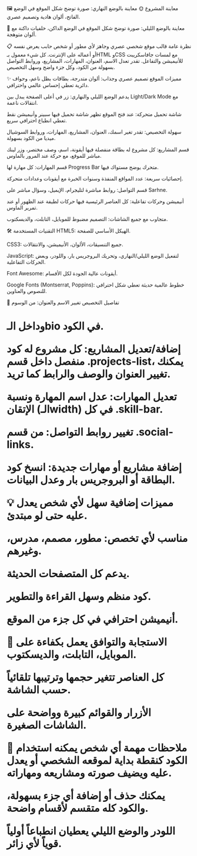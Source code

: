 🖼️ معاينة المشروع
🌞 معاينة بالوضع النهاري:
صورة توضح شكل الموقع في الوضع الفاتح، ألوان هادية وتصميم عصري.

🌙 معاينة بالوضع الليلي:
صورة توضح شكل الموقع في الوضع الداكن، خلفيات داكنة مع ألوان متوهجة.

📋 نظرة عامة
قالب موقع شخصي عصري وجاهز لأي مطور أو شخص حابب يعرض نفسه أو أعماله على الإنترنت. كل شيء معمول بـHTML وCSS مع لمسات جافاسكريبت للأنيميشن والتفاعل. تقدر تعدل الاسم، العنوان، المهارات، المشاريع، وروابط التواصل بسهولة من الكود، وكل جزء واضح وسهل التخصيص.

✨ مميزات الموقع
تصميم عصري وجذاب: ألوان متدرجة، بطاقات بظل ناعم، وحواف دائرية تعطي إحساس عالمي واحترافي.

يدعم الوضع الليلي والنهاري: زر في أعلى الصفحة يبدل بين Light/Dark Mode مع انتقالات ناعمة.

شاشة تحميل متحركة: عند فتح الموقع تظهر شاشة تحميل فيها سبينر وأنيميشن نقط تعطي انطباع احترافي سريع.

سهولة التخصيص: تقدر تغير اسمك، العنوان، المشاريع، المهارات، وروابط السوشيال ميديا من الكود بسهولة.

قسم المشاريع: كل مشروع له بطاقة منفصلة فيها أيقونة، اسم، وصف مختصر، وزر لينك مباشر للموقع، مع حركة عند المرور بالماوس.

قسم المهارات: كل مهارة لها Progress Bar متحرك يوضح مستواك فيها.

إحصائيات سريعة: عدد المواقع المنفذة وسنوات الخبرة مع أيقونات وعدادات متحركة.

قسم التواصل: روابط مباشرة لتليجرام، الإيميل، وسؤال مباشر على Sarhne.

أنيميشن وحركات تفاعلية: كل العناصر الرئيسية فيها حركات لطيفة عند الظهور أو عند تمرير الماوس.

متجاوب مع جميع الشاشات: التصميم مضبوط للموبايل، التابلت، والديسكتوب.

🛠️ التقنيات المستخدمة
HTML5: الهيكل الأساسي للصفحة.

CSS3: جميع التنسيقات، الألوان، الأنيميشن، والانتقالات.

JavaScript: لتفعيل الوضع الليلي/النهاري، وتحريك البروجريس بار، واللودر، وبعض الحركات التفاعلية.

Font Awesome: أيقونات عالية الجودة لكل الأقسام.

Google Fonts (Montserrat, Poppins): خطوط عالمية حديثة تعطي شكل احترافي للنصوص والعناوين.

🎨 تفاصيل التخصيص
تغيير الاسم والعنوان: من الوسوم <h1> وداخل الـbio في الكود.

إضافة/تعديل المشاريع: كل مشروع له كود منفصل داخل قسم .projects-list، يمكنك تغيير العنوان والوصف والرابط كما تريد.

تعديل المهارات: عدل اسم المهارة ونسبة الإتقان (الـwidth) في كل .skill-bar.

تغيير روابط التواصل: من قسم .social-links.

إضافة مشاريع أو مهارات جديدة: انسخ كود البطاقة أو البروجريس بار وعدل البيانات.

💡 مميزات إضافية
سهل لأي شخص يعدل عليه حتى لو مبتدئ.

مناسب لأي تخصص: مطور، مصمم، مدرس، وغيرهم.

يدعم كل المتصفحات الحديثة.

كود منظم وسهل القراءة والتطوير.

أنيميشن احترافي في كل جزء من الموقع.

📱 الاستجابة والتوافق
يعمل بكفاءة على الموبايل، التابلت، والديسكتوب.

كل العناصر تتغير حجمها وترتيبها تلقائياً حسب الشاشة.

الأزرار والقوائم كبيرة وواضحة على الشاشات الصغيرة.

📝 ملاحظات مهمة
أي شخص يمكنه استخدام الكود كنقطة بداية لموقعه الشخصي أو يعدل عليه ويضيف صورته ومشاريعه ومهاراته.

يمكنك حذف أو إضافة أي جزء بسهولة، والكود كله متقسم لأقسام واضحة.

اللودر والوضع الليلي يعطيان انطباعاً أولياً قوياً لأي زائر.
